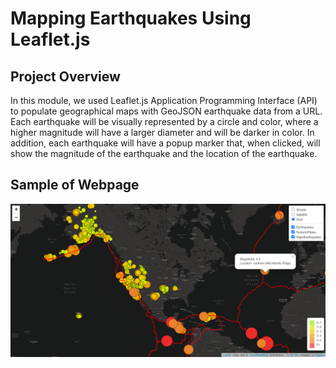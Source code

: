 # Mapping Earthquakes Using Leaflet.js

## Project Overview
In this module, we used Leaflet.js Application Programming Interface (API) to populate geographical maps with GeoJSON earthquake data from a URL. Each earthquake will be visually represented by a circle and color, where a higher magnitude will have a larger diameter and will be darker in color. In addition, each earthquake will have a popup marker that, when clicked, will show the magnitude of the earthquake and the location of the earthquake.

## Sample of Webpage
![earthquake_challenge](earthquake_challenge.png)
